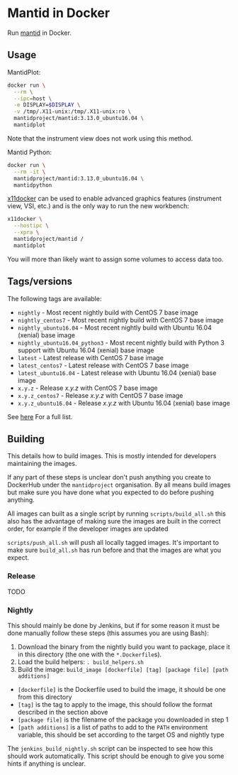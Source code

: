 # Mantid in Docker

Run [mantid](https://www.mantidproject.org) in Docker.

## Usage

MantidPlot:
```sh
docker run \
  --rm \
  --ipc=host \
  -e DISPLAY=$DISPLAY \
  -v /tmp/.X11-unix:/tmp/.X11-unix:ro \
  mantidproject/mantid:3.13.0_ubuntu16.04 \
  mantidplot
```

Note that the instrument view does not work using this method.

Mantid Python:
```sh
docker run \
  --rm -it \
  mantidproject/mantid:3.13.0_ubuntu16.04 \
  mantidpython
```

[x11docker](https://github.com/mviereck/x11docker) can be used to enable
advanced graphics features (instrument view, VSI, etc.) and is the only way to
run the new workbench:
```sh
x11docker \
  --hostipc \
  --xpra \
  mantidproject/mantid /
  mantidplot
```

You will more than likely want to assign some volumes to access data too.

## Tags/versions

The following tags are available:

- `nightly` - Most recent nightly build with CentOS 7 base image
- `nightly_centos7` - Most recent nightly build with CentOS 7 base image
- `nightly_ubuntu16.04` - Most recent nightly build with Ubuntu 16.04 (xenial) base image
- `nightly_ubuntu16.04_python3` - Most recent nightly build with Python 3 support with Ubuntu 16.04 (xenial) base image
- `latest` - Latest release with CentOS 7 base image
- `latest_centos7` - Latest release with CentOS 7 base image
- `latest_ubuntu16.04` - Latest release with Ubuntu 16.04 (xenial) base image
- `x.y.z` - Release *x.y.z* with CentOS 7 base image
- `x.y.z_centos7` - Release *x.y.z* with CentOS 7 base image
- `x.y.z_ubuntu16.04` - Release *x.y.z* with Ubuntu 16.04 (xenial) base image

See [here](https://hub.docker.com/r/mantidproject/mantid/tags/) For a full list.

## Building

This details how to build images.
This is mostly intended for developers maintaining the images.

If any part of these steps is unclear don't push anything you create to DockerHub under the `mantidproject` organisation.
By all means build images but make sure you have done what you expected to do before pushing anything.

All images can built as a single script by running `scripts/build_all.sh` this also has the advantage of making sure the images are built in the correct order, for example if the developer images are updated

`scripts/push_all.sh` will push all locally tagged images. It's important to make sure `build_all.sh` has run before and that the images are what you expect.

### Release

TODO

### Nightly

This should mainly be done by Jenkins, but if for some reason it must be done manually follow these steps (this assumes you are using Bash):

1. Download the binary from the nightly build you want to package, place it in this directory (the one with the `*.Dockerfile`s).
2. Load the build helpers: `. build_helpers.sh`
3. Build the image: `build_image [dockerfile] [tag] [package file] [path additions]`
  - `[dockerfile]` is the Dockerfile used to build the image, it should be one from this directory
  - `[tag]` is the tag to apply to the image, this should follow the format described in the section above
  - `[package file]` is the filename of the package you downloaded in step 1
  - `[path additions]` is a list of paths to add to the `PATH` environment variable, this should be set according to the target OS and nightly type

The `jenkins_build_nightly.sh` script can be inspected to see how this should work automatically.
This script should be enough to give you some hints if anything is unclear.
